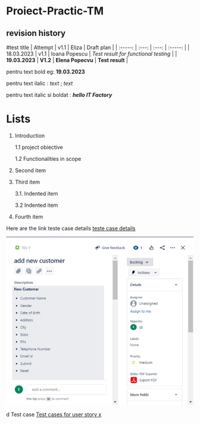 # Proiect-Practic-TM
## revision history
#test title 
| Attempt | v1.1   | Eliza  | Draft plan |
| :-----: | :---: | :---: | :-----: |
| 18.03.2023 | v1.1   | Ioana Popescu    | _Test result for functional testing_ |
| **19.03.2023** | **V1.2** | **Elena Popecvu** | **Test result**  |

pentru text bold
eg:  **19.03.2023**

pentru text ilalic :  _text_ ; *text* 

pentru text italic si boldat : ___hello IT Factory___

# Lists 

1. Introduction 

      1.1 project obiective
     
      1.2 Functionalities in scope 
      
2. Second item

3. Third item

    3.1. Indented item
    
    3.2 Indented item
    
4. Fourth item



Here are the link teste case details  [teste case details](https://github.com/Elihey2023/Proiect-Practic-Testare-Manuala/blob/main/hello.jpg)






![Image name](https://github.com/Elihey2023/Proiect-Practic-Testare-Manuala/blob/main/imagine%20sc.jpg)

d
Test case  [Test cases for user story x](https://github.com/Elihey2023/Proiect-Practic-Testare-Manuala/blob/main/TES-6.pdf)



